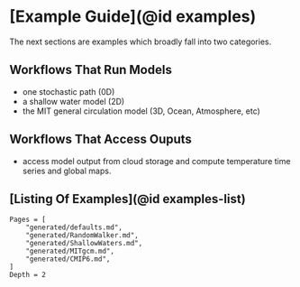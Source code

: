 # [Example Guide](@id examples)

The next sections are examples which broadly fall into two categories.

## Workflows That Run Models

- one stochastic path (0D)
- a shallow water model (2D)
- the MIT general circulation model (3D, Ocean, Atmosphere, etc)

## Workflows That Access Ouputs

- access model output from cloud storage and compute temperature time series and global maps.

## [Listing Of Examples](@id examples-list)

```@contents
Pages = [
    "generated/defaults.md",
    "generated/RandomWalker.md",
    "generated/ShallowWaters.md",
    "generated/MITgcm.md",
    "generated/CMIP6.md",
]
Depth = 2
```
